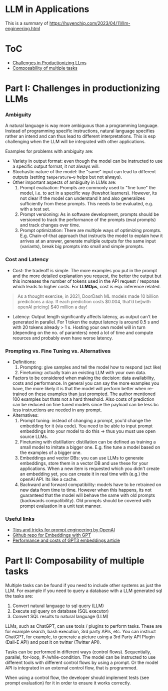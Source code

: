 # LLM in Applications

This is a summary of https://huyenchip.com/2023/04/11/llm-engineering.html

# ToC

- [Challenges in Productionizing LLms](#part-i-challenges-in-productionizing-llms)
- [Composability of multiple tasks](#part-ii-composability-of-multiple-tasks)


# Part I: Challenges in productionizing LLMs

### Ambiguity
A natural language is way more ambiguous than a programming language. Instead of programming specific instructions, natural language specifies rather an intend and can thus lead to different interpretations. This is esp challenging when the LLM will be integrated with other applications. 

Examples for problems with ambiguity are:
- Variety in output format: even though the model can be instructed to use a specific output format, it not always will.
- Stochastic nature of the model: the "same" input can lead to different outputs (setting `temperature=0` helps but not always).
- Other important aspects of ambiguity in LLMs are:
    1. Prompt evaluation: Prompts are commonly used to "fine tune" the model, i.e. to act in a specific way (fewshot learners). However, its not clear if the model can understand it and also generalizes sufficiently from these prompts. This needs to be evaluated, e.g. with a test set. 
    2. Prompt versioning: As in software development, prompts should be versioned to track the performance of the prompts (eval prompts) and track changes over time.
    3. Prompt optimization: There are multiple ways of optimizing prompts. E.g. Chain-of-that approach that instructs the model to explain how it arrives at an answer, generate multiple outputs for the same input (variants), break big prompts into small and simple prompts.

### Cost and Latency
- Cost: the tradeoff is simple. The more examples you put in the prompt and the more detailed explanation you request, the better the output but this increases the number of tokens used in the API request / response which leads to higher costs. For **LLMOps**, cost is esp. inference related. 
> As a thought exercise, in 2021, DoorDash ML models made 10 billion predictions a day. If each prediction costs $0.004, that’d be[with openAI pricing] $40 million a day!
- Latency: Output length significantly affects latency, as output can't be generated in parallel. For 1 token the output latency is around 0.5 s and with 20 tokens already > 1 s. Hosting your own model will in turn (depending on the no. of paramters) need a lot of time and compute reources and probably even have worse latency.

### Prompting vs. Fine Tuning vs. Alternatives
- Definitions: 
    1. Prompting: give samples and tell the model how to respond (act like)
    2. Finetuning: actually train an existing LLM with your own data.
- Factors to be considered when making the decision: data availability, costs and performance. In general you can say the more examples you have, the more likely it is that the model will perform better when re-trained on these examples than just prompted. The author mentioned 100 examples but thats not a hard threshold. Also costs of prediction can be reduced on fine tuned models since the payload can be less bc less instructions are needed in any prompt.
- Alternatives: 
    1. Prompt tuning: instead of changing a prompt, you'd change the embedding for it (via code). You need to be able to input prompt embeddings into your model to do this -> thus you must use open source LLMs.
    2. Finetuning with distillation: distillation can be defined as training a small model to imitate a bigger one. E.g. fine tune a model based on the examples of a bigger one. 
    3. Embeddings and vector DBs: you can use LLMs to generate embeddings, store them in a vector DB and use these for your applications. When a new item is requested which you didn't create an embedding yet, you can create it in real time with (e.g.) the openAI API. Its like a cache. 
    4. Backward and forward compatibility: models have to be retrained on new data from time to time. However when this happens, its not guaranteed that the model will behave the same with old prompts (backwards compatibility). Old prompts should be covered with prompt evaluation in a unit test manner.  


### Useful links

- [Tips and tricks for prompt engineering by OpenAI](https://github.com/openai/openai-cookbook/blob/main/techniques_to_improve_reliability.md#how-to-improve-reliability-on-complex-tasks)
- [Github repo for Embeddings with GPT](https://github.com/Muennighoff/sgpt)
- [Performance and costs of GPT3 embeddings article](https://medium.com/@nils_reimers/openai-gpt-3-text-embeddings-really-a-new-state-of-the-art-in-dense-text-embeddings-6571fe3ec9d9
)

# Part II: Composability of multiple tasks

Multiple tasks can be found if you need to include other systems as just the LLM. For example if you need to query a database with a LLM generated sql the tasks are: 
1. Convert natural language to sql query (LLM)
2. Execute sql query on database (SQL executor)
3. Convert SQL results to natural language (LLM)

LLMs, such as ChatGPT, can use tools / plugins to perform tasks. These are for example search, bash execution, 3rd party APIs, etc. You can instruct ChatGPT, for example, to generate a picture using a 3rd Party API Plugin (Dall-E API) and post it on twitter (Twitter API).

Tasks can be performed in different ways (control flows). Sequentially, parallel, for-loop, if-/while-condition. 
The model can be instructed to use different tools with different control flows by using a prompt. Or the model API is integrated in an external control flow, that is programmed.

When using a control flow, the developer should implement tests (see prompt evaluation) for it in order to ensure it works correctly. 
 